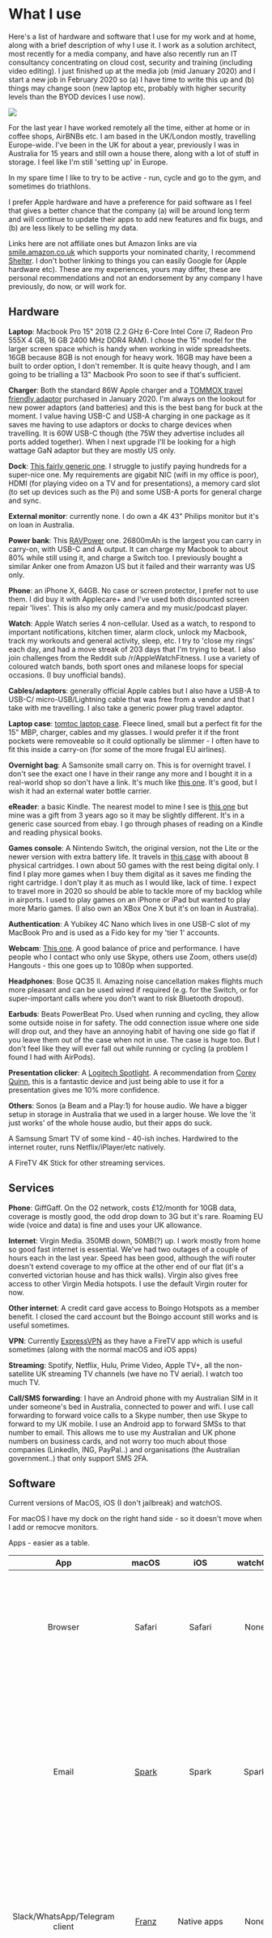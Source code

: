 # **What I use**

Here's a list of hardware and software that I use for my work and at home, along with a brief description of why I use it. I work as a solution architect, most recently for a media company, and have also recently run an IT consultancy concentrating on cloud cost, security and training (including video editing). I just finished up at the media job (mid January 2020) and I start a new job in February 2020 so (a) I have time to write this up and (b) things may change soon (new laptop etc, probably with higher security levels than the BYOD devices I use now).

![](https://images.paulwakeford.info/ostosis-biotites-anthrenus-barotse.png)

For the last year I have worked remotely all the time, either at home or in coffee shops, AirBNBs etc. I am based in the UK/London mostly, travelling Europe-wide. I've been in the UK for about a year, previously I was in Australia for 15 years and still own a house there, along with a lot of stuff in storage. I feel like I'm still 'setting up' in Europe.

In my spare time I like to try to be active - run, cycle and go to the gym, and sometimes do triathlons.

I prefer Apple hardware and have a preference for paid software as I feel that gives a better chance that the company (a) will be around long term and will continue to update their apps to add new features and fix bugs, and (b) are less likely to be selling my data.

Links here are not affiliate ones but Amazon links are via [smile.amazon.co.uk](https://smile.amazon.co.uk) which supports your nominated charity, I recommend [Shelter](https://www.shelter.org.uk). I don't bother linking to things you can easily Google for (Apple hardware etc). These are my experiences, yours may differ, these are personal recommendations and not an endorsement by any company I have previously, do now, or will work for.

## **Hardware**

**Laptop**: Macbook Pro 15" 2018 (2.2 GHz 6-Core Intel Core i7, Radeon Pro 555X 4 GB, 16 GB 2400 MHz DDR4 RAM). I chose the 15" model for the larger screen space which is handy when working in wide spreadsheets. 16GB because 8GB is not enough for heavy work. 16GB may have been a built to order option, I don't remember. It is quite heavy though, and I am going to be trialling a 13" Macbook Pro soon to see if that's sufficient.

**Charger**: Both the standard 86W Apple charger and a [TOMMOX travel friendly adaptor](https://smile.amazon.co.uk/gp/product/B07QW7QYM2/ref=ppx_yo_dt_b_asin_title_o01_s00?ie=UTF8&psc=1) purchased in January 2020. I'm always on the lookout for new power adaptors (and batteries) and this is the best bang for buck at the moment. I value having USB-C and USB-A charging in one package as it saves me having to use adaptors or docks to charge devices when travelling. It is 60W USB-C though (the 75W they advertise includes all ports added together). When I next upgrade I'll be looking for a high wattage GaN adaptor but they are mostly US only.

**Dock**: [This fairly generic one](https://smile.amazon.co.uk/gp/product/B07NPPJWR9/ref=ppx_yo_dt_b_asin_title_o08_s00?ie=UTF8&psc=1). I struggle to justify paying hundreds for a super-nice one. My requirements are gigabit NIC (wifi in my office is poor), HDMI (for playing video on a TV and for presentations), a memory card slot (to set up devices such as the Pi) and some USB-A ports for general charge and sync.

**External monitor**: currently none. I do own a 4K 43" Philips monitor but it's on loan in Australia.

**Power bank**: This [RAVPower](https://smile.amazon.co.uk/gp/product/B06XTMK9H2/ref=ppx_yo_dt_b_asin_title_o08_s00?ie=UTF8&psc=1) one. 26800mAh is the largest you can carry in carry-on, with USB-C and A output. It can charge my Macbook to about 80% while still using it, and charge a Switch too. I previously bought a similar Anker one from Amazon US but it failed and their warranty was US only.

**Phone**: an iPhone X, 64GB. No case or screen protector, I prefer not to use them. I did buy it with Applecare+ and I've used both discounted screen repair 'lives'. This is also my only camera and my music/podcast player.

**Watch**: Apple Watch series 4 non-cellular. Used as a watch, to respond to important notifications, kitchen timer, alarm clock, unlock my Macbook, track my workouts and general activity, sleep, etc. I try to 'close my rings' each day, and had a move streak of 203 days that I'm trying to beat. I also join challenges from the Reddit sub /r/AppleWatchFitness. I use a variety of coloured watch bands, both sport ones and milanese loops for special occasions. (I buy unofficial bands).

**Cables/adaptors**: generally official Apple cables but I also have a USB-A to USB-C/ micro-USB/Lightning cable that was free from a vendor and that I take with me travelling. I also take a generic power plug travel adaptor.

**Laptop case**: [tomtoc laptop case](https://www.amazon.com.au/dp/B071NK5WQ1/ref=pe_2361882_282382012_TE_item). Fleece lined, small but a perfect fit for the 15" MBP, charger, cables and my glasses. I would prefer it if the front pockets were removeable so it could optionally be slimmer - I often have to fit this inside a carry-on (for some of the more frugal EU airlines).

**Overnight bag**: A Samsonite small carry on. This is for overnight travel. I don't see the exact one I have in their range any more and I bought it in a real-world shop so don't have a link. It's much like [this one](https://www.samsonite.co.uk/hexa-packs-laptop-backpack-exp-m-15.6inch-black/116873-1041.html). It's good, but I wish it had an external water bottle carrier.

**eReader**: a basic Kindle. The nearest model to mine I see is [this one](https://smile.amazon.co.uk/amazon-kindle-now-with-a-built-in-front-light/dp/B07FQKFLJT/ref=sr_1_3) but mine was a gift from 3 years ago so it may be slightly different. It's in a generic case sourced from ebay. I go through phases of reading on a Kindle and reading physical books.

**Games console**: A Nintendo Switch, the original version, not the Lite or the newer version with extra battery life. It travels in [this case](https://www.amazon.com.au/dp/B07BS4B2GT/ref=pe_2361882_282382012_TE_item) with aboout 8 physical cartridges. I own about 50 games with the rest being digital only. I find I play more games when I buy them digital as it saves me finding the right cartridge. I don't play it as much as I would like, lack of time. I expect to travel more in 2020 so should be able to tackle more of my backlog while in airports. I used to play games on an iPhone or iPad but wanted to play more Mario games. (I also own an XBox One X but it's on loan in Australia).

**Authentication**: A Yubikey 4C Nano which lives in one USB-C slot of my MacBook Pro and is used as a Fido key for my 'tier 1' accounts.

**Webcam**: [This one](https://smile.amazon.co.uk/gp/product/B01L6L52K4/ref=ppx_yo_dt_b_asin_title_o07_s00?ie=UTF8&psc=1). A good balance of price and performance. I have people who I contact who only use Skype, others use Zoom, others use(d) Hangouts - this one goes up to 1080p when supported.

**Headphones**: Bose QC35 II. Amazing noise cancellation makes flights much more pleasant and can be used wired if required (e.g. for the Switch, or for super-important calls where you don't want to risk Bluetooth dropout).

**Earbuds**: Beats PowerBeat Pro. Used when running and cycling, they allow some outside noise in for safety. The odd connection issue where one side will drop out, and they have an annoying habit of having one side go flat if you leave them out of the case when not in use. The case is huge too. But I don't feel like they will ever fall out while running or cycling (a problem I found I had with AirPods).

**Presentation clicker**: A [Logitech Spotlight](https://www.logitech.com/en-gb/product/spotlight-presentation-remote). A recommendation from [Corey Quinn](https://twitter.com/quinnypig), this is a fantastic device and just being able to use it for a presentation gives me 10% more confidence.

**Others**: 
Sonos (a Beam and a Play:1) for house audio. We have a bigger setup in storage in Australia that we used in a larger house. We love the 'it just works' of the whole house audio, but their apps do suck.

A Samsung Smart TV of some kind - 40-ish inches. Hardwired to the internet router, runs Netflix/iPlayer/etc natively.

A FireTV 4K Stick for other streaming services.

## **Services**

**Phone**: GiffGaff. On the O2 network, costs £12/month for 10GB data, coverage is mostly good, the odd drop down to 3G but it's rare. Roaming EU wide (voice and data) is fine and uses your UK allowance.

**Internet**: Virgin Media. 350MB down, 50MB(?) up. I work mostly from home so good fast internet is essential. We've had two outages of a couple of hours each in the last year. Speed has been good, although the wifi router doesn't extend coverage to my office at the other end of our flat (it's a converted victorian house and has thick walls). Virgin also gives free access to other Virgin Media hotspots. I use the default Virgin router for now.

**Other internet**: A credit card gave access to Boingo Hotspots as a member benefit. I closed the card account but the Boingo account still works and is useful sometimes.

**VPN**: Currently [ExpressVPN](https://www.expressvpn.com) as they have a FireTV app which is useful sometimes (along with the normal macOS and iOS apps)

**Streaming**: Spotify, Netflix, Hulu, Prime Video, Apple TV+, all the non-satellite UK streaming TV channels (we have no TV aerial). I watch too much TV.

**Call/SMS forwarding**: I have an Android phone with my Australian SIM in it under someone's bed in Australia, connected to power and wifi. I use call forwarding to forward voice calls to a Skype number, then use Skype to forward to my UK mobile. I use an Android app to forward SMSs to that number to email. This allows me to use my Australian and UK phone numbers on business cards, and not worry too much about those companies (LinkedIn, ING, PayPal..) and organisations (the Australian government..) that only support SMS 2FA.


## **Software**

Current versions of MacOS, iOS (I don't jailbreak) and watchOS.

For macOS I have my dock on the right hand side - so it doesn't move when I add or remocve monitors.

Apps - easier as a table.

|App|macOS|iOS|watchOS|Comments|
|:---:|:-----:|:---:|:-------:|--------|
|Browser|Safari|Safari|None|Fast enough. I use Chrome when I have to but migrated off it as my default browser to reduce my dependency on Google services and apps.
|Email|[Spark](https://sparkmailapp.com)|Spark|Spark|I'm aware of their privacy issues - I don't use the features that cause the main issues, and for me this sits on the right side of the features:privacy divide. I would pay for a better client. I previously used Airmail but found it too buggy.
|Slack/WhatsApp/Telegram client|[Franz](https://meetfranz.com)|Native apps|None|Franz is a memory hog (it's Electron based) but then so is Slack. I tried [Ripcord](https://cancel.fm/ripcord/) for a while but it was early days and feature poor. Looks like it has got better.
|Calendar|[Fantastical2](https://flexibits.com/fantastical)|Fantastical2|Fantastical2|I love the UI and the unified view.|
|Contacts|[Cardhop](https://flexibits.com/cardhop)|Native app|Native app|A new job means contacts are likely to be more important and so I've cleaned them up on the Macbook and am trying CardHop. Seems good so far.|
|Notes|[Evernote](https://evernote.com) and native app|Evernote and native app|None|I'm migrating away from Evernote as I just don't need the functionality it provides and Notes is free. I wish Notes was on the Watch though.|
|Todo|[Todoist](https://todoist.com)|Todoist|Todoist|I like it a lot. Syncs, I can share items with others (we have holiday to do lists at home, etc). Has a web app too. The Watch app is buggy though - syncing with it is very poor so the status of items if often outdated. Watch todos are not something I need though. (As I write this I wonder if it doesn't update properly if it's not set as a complication?)|
|Text Editor|[Visual Studio Code](https://code.visualstudio.com)|None|None|All the cool kids use Code, right? I also own Sublime Text but the Code plugin community is awesome.|
|Skype|Native app|Native app|None|Used for some family members who have dumped Facebook|
|Twitter|[Tweetbot](https://tapbots.com/tweetbot/)|Tweetbot|None|Love the Tweetbot UI, hate that Twitter's API doesn't expose polls, threads, notifications..|
|CIX|[CIXReader](https://github.com/cixonline/cixreadermac)|[iXolr](https://apps.apple.com/gb/app/ixolr-cix-offline-reader/id476884032?ign-mpt=uo%3D4)|None|I use [CIX](https://cix.uk/forums/overview) because I used to work there and know a lot of people there still. It's a fun place, if somewhat cliquey.|
|News/RSS|[News Explorer](https://betamagic.nl/products/newsexplorer.html)|News Explorer|News Explorer|I use RSS feeds to keep up to date with all sorts of things - work news, Apple news, fitness articles, Switch reviews, etc etc. I was a [Reeder](https://www.reederapp.com) user for a long time but felt like a change after v3 and News Explorer works well for me.|
|Photos|Native app|Native app|None|I tried to trial Creative Cloud but the 7 day trial expired before it managed to import my Photos library.|
|Terminal|[iTerm2](https://iterm2.com)|None|None|I'm no terminal wizard but iTerm works for me. I'm not one of those people who tries to SSH into things from their watch in the pub :)|
|Presentations|Keynote|None|None|I don't know why but I prefer Keynote over Powerpoint.|
|Office Docs|Google Docs and MS Office|Google Docs and MS Office|None|My previous job was a heavy Google Docs shop so I got very used to that over the last 10 years. The version of Office for Mac I have is old (the previous version from the current one) and it's not great, Excel in particular has focus issues and modal dialogs all over the place.
|Markdown editor|[MacDown](https://macdown.uranusjr.com)|None|None|I'm writing this in it! I've tried other apps but I come back to this one (although the flickering preview screen is starting to annoy me. Maybe I should try Code again).|
|AV|F-Protect|None|None|I beta test [F-Secure](https://www.f-secure.com/en/home)'s fs protection for Mac because I was a user of the original tool XFENCE, otherwise I probably wouldn't use AV.|
|Password manager|[1Password](https://1password.com)|1Password|1Password|I have a family plan and share logins with my wife.|
|PDF Reader|[PDF Expert](https://pdfexpert.com)|PDF Expert|None|Works well for when you need edits that go beyond the capabilities of Preview.|
|2FA|[Authy](https://1password.com)|Authy|Authy|The problem with yubikeys is losing one. Authy sync my tokens to all my devices. I wish it did it using something other than their cloud service so I use it for 'tier 2' accounts.

**Miscellaneous macOS tools**:

There are all icons in my menu bar:

![](https://images.paulwakeford.info/arbith-interdeal-preallots-chasteweed.png)

[Bartender 3](https://www.macbartender.com): keeps my menu bar organised.

[PopClip](https://pilotmoon.com/popclip/): adds a configurable popup menu with useful tasks in in when highlighting text

[DropShare](https://dropshare.app): for sharing screenshots. I use it with my own AWS S3 bucket, domain and CloudFront.

[gfxCardStatus](https://gfx.io): so I know if something is enabling the Radeon GPU (which eats battery)

autoping: a visual indication of my internet connectivity. I can't find a download link for this any more but if you want to try it's 'Connection status monitoring at a glance By Richard West for Memset Ltd. Original concept by Kate Craig-Wood' and I use v1.02.

[PasteBot](https://tapbots.com/pastebot/): a clipboard manager

[iStat Menus](https://bjango.com/mac/istatmenus/): a swiss army knife of utilities in your menu bar. Clock with multi-city options, CPU load by process, battery status and greedy app list, memory pressure, network throughput, etc etc etc.

[Arq](https://www.arqbackup.com): backup my entire Macbook to AWS Glacier storage overnight.

[Stay](https://cordlessdog.com/stay/): saves window positions as different screens are connected and disconnected.

[Dropbox](https://www.dropbox.com): Reluctantly using this as a client requires it.

[RescueTime](https://www.rescuetime.com): I use the free tier to keep an eye on my screen time in more detail than the Screen Time app does.

[Google Drive File Stream](https://www.google.com/drive/download/): I use GSuite (paid) for my consultancy email and docs, this allows me to sync docs to my Google Drive.

[Muzzle](https://muzzleapp.com): disables notifications when certain screensharing apps start up. Getting [a bit unmaintained](https://github.com/bdkjones/MuzzleApp/issues) now.

[Turbo Boost Switcher Pro](http://tbswitcher.rugarciap.com): disables Intel CPU turbo boost option while on battery power to [enhance battery life](https://marco.org/2020/01/13/macos-low-power-mode-redux).

[Boom 3D](https://www.globaldelight.com/boom/): testing this, a music equaliser. I'm unsure I play music from my Macbook speakers enough for this to be worth buying.

[Flux](https://justgetflux.com): to reduce screen blueness after sunset. But is the blue light/sleep link a scam? [Who knows](https://articles.mercola.com/sites/articles/archive/2020/01/09/blue-light-may-not-cause-insomnia.aspx).

[Be Focused Pro](https://xwavesoft.com/be-focused-pro-for-iphone-ipad-mac-os-x.html): sometimes I need to use the Pomodoro technique to get work done. This app does all the timers for that.

[BetterTouchTool](https://folivora.ai): enhances the Macbook toolbar greatly. Recently I've found it makes scrolling stutter so I'm using it less.

todo

Other apps:

Parallels
Mountain Duck
Cyberduck
etc

iphone apps

watch apps

web apps

Potential upgrades
